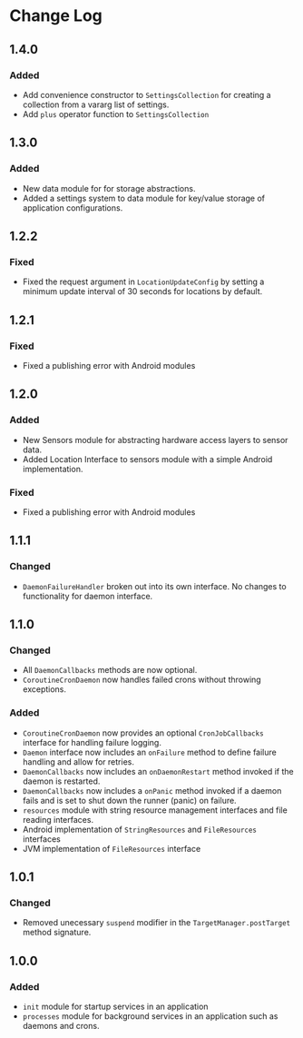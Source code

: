 Change Log
==========


1.4.0
-----

### Added

 - Add convenience constructor to `SettingsCollection` for creating a collection
   from a vararg list of settings.
 - Add `plus` operator function to `SettingsCollection`

1.3.0
-----

### Added

 - New data module for for storage abstractions.
 - Added a settings system to data module for key/value storage of
   application configurations.

1.2.2
-----

### Fixed

 - Fixed the request argument in `LocationUpdateConfig` by setting a minimum
   update interval of 30 seconds for locations by default.

1.2.1
-----

### Fixed

 - Fixed a publishing error with Android modules

1.2.0
-----

### Added

 - New Sensors module for abstracting hardware access layers to sensor data.
 - Added Location Interface to sensors module with a simple Android
   implementation.

### Fixed

 - Fixed a publishing error with Android modules

1.1.1
-----

### Changed

 - `DaemonFailureHandler` broken out into its own interface.
    No changes to functionality for daemon interface.


1.1.0
-----

### Changed
 - All `DaemonCallbacks` methods are now optional.
 - `CoroutineCronDaemon` now handles failed crons without throwing exceptions.

### Added

 - `CoroutineCronDaemon` now provides an optional `CronJobCallbacks` interface
   for handling failure logging.
 - `Daemon` interface now includes an `onFailure` method to define
   failure handling and allow for retries.
 - `DaemonCallbacks` now includes an `onDaemonRestart` method invoked if
   the daemon is restarted.
 - `DaemonCallbacks` now includes a `onPanic` method invoked if a daemon
   fails and is set to shut down the runner (panic) on failure.
 - `resources` module with string resource management interfaces and file
    reading interfaces.
 - Android implementation of `StringResources` and `FileResources` interfaces
 - JVM implementation of `FileResources` interface

1.0.1
-----

### Changed

- Removed unecessary `suspend` modifier in the `TargetManager.postTarget`
  method signature.

1.0.0
-----

### Added

 - `init` module for startup services in an application
 - `processes` module for background services in an application such as
   daemons and crons.
